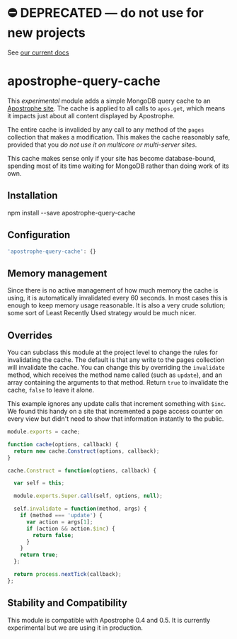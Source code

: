 # ⛔️ **DEPRECATED** — do not use for new projects

See [our current docs](https://docs.apostrophecms.org/)

# apostrophe-query-cache

This *experimental* module adds a simple MongoDB query cache to an [Apostrophe site](http://apostrophenow.org). The cache is applied to all calls to `apos.get`, which means it impacts just about all content displayed by Apostrophe.

The entire cache is invalided by any call to any method of the `pages` collection that makes a modification. This makes the cache reasonably safe, provided that you *do not use it on multicore or multi-server sites*.

This cache makes sense only if your site has become database-bound, spending most of its time waiting for MongoDB rather than doing work of its own.

## Installation

npm install --save apostrophe-query-cache

## Configuration

```javascript
'apostrophe-query-cache': {}
```

## Memory management

Since there is no active management of how much memory the cache is using, it is automatically invalidated every 60 seconds. In most cases this is enough to keep memory usage reasonable. It is also a very crude solution; some sort of Least Recently Used strategy would be much nicer.

## Overrides

You can subclass this module at the project level to change the rules for invalidating the cache. The default is that any write to the pages collection will invalidate the cache. You can change this by overriding the `invalidate` method, which receives the method name called (such as `update`), and an array containing the arguments to that method. Return `true` to invalidate the cache, `false` to leave it alone.

This example ignores any update calls that increment something with `$inc`. We found this handy on a site that incremented a page access counter on every view but didn't need to show that information instantly to the public.

```javascript
module.exports = cache;

function cache(options, callback) {
  return new cache.Construct(options, callback);
}

cache.Construct = function(options, callback) {

  var self = this;

  module.exports.Super.call(self, options, null);

  self.invalidate = function(method, args) {
    if (method === 'update') {
      var action = args[1];
      if (action && action.$inc) {
        return false;
      }
    }
    return true;
  };

  return process.nextTick(callback);
};
```

## Stability and Compatibility

This module is compatible with Apostrophe 0.4 and 0.5. It is currently experimental but we are using it in production.
